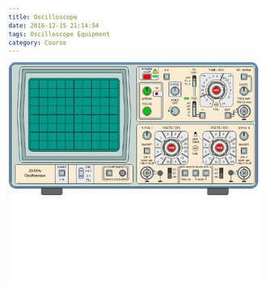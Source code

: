 ```yaml
---
title: Oscilloscope
date: 2016-12-15 21:14:54
tags: Oscilloscope Equipment
category: Course
---
```


![](/images/oscilloscope-controls.gif)
